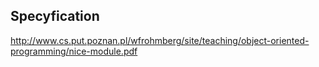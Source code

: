 ## Specyfication
http://www.cs.put.poznan.pl/wfrohmberg/site/teaching/object-oriented-programming/nice-module.pdf

